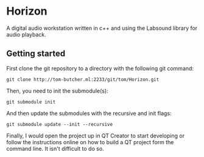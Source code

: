 # Horizon
A digital audio workstation written in c++ and using the Labsound library for audio playback.
## Getting started
First clone the git repository to a directory with the following git command:
```
git clone http://tom-butcher.ml:2233/git/tom/Horizon.git
```
Then, you need to init the submodule(s):
```
git submodule init
```
And then update the submodules with the recursive and init flags:
```
git submodule update --init --recursive
```
Finally, I would open the project up in QT Creator to start developing or follow the instructions online on how to build a QT project form the command line. It isn't difficult to do so.